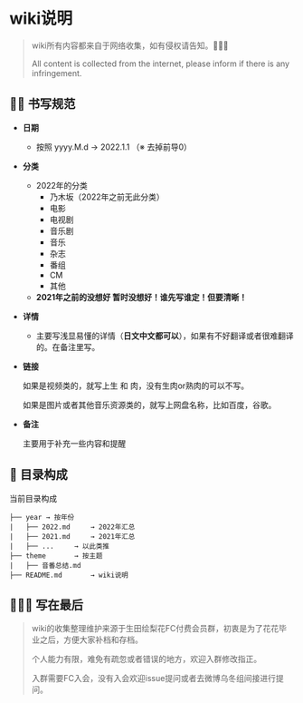 # wiki说明

> wiki所有内容都来自于网络收集，如有侵权请告知。**🙇🏻‍♀️**
>
> All content is collected from the internet, please inform if there is any infringement.

## ✍🏻 书写规范

- **日期** 

  - 按照 yyyy.M.d  →  2022.1.1 （※ 去掉前导0）

- **分类**

  - 2022年的分类
    - 乃木坂（2022年之前无此分类）
    - 电影
    - 电视剧
    - 音乐剧
    - 音乐
    - 杂志
    - 番组
    - CM
    - 其他
  - **2021年之前的没想好 暂时没想好！谁先写谁定！但要清晰！**

- **详情**

  * 主要写浅显易懂的详情（**日文中文都可以**），如果有不好翻译或者很难翻译的。在备注里写。
  
- **链接**

  如果是视频类的，就写上生 和 肉，没有生肉or熟肉的可以不写。

  如果是图片或者其他音乐资源类的，就写上网盘名称，比如百度，谷歌。

- **备注**

  主要用于补充一些内容和提醒

## 🐸 目录构成

当前目录构成

```
├── year → 按年份
|   ├── 2022.md		→ 2022年汇总
|   ├── 2021.md		→ 2021年汇总
|   ├── ...		→ 以此类推
├── theme		→ 按主题
|   ├── 音番总结.md
├── README.md		→ wiki说明
```

## 🙇🏻‍♀️ 写在最后

> wiki的收集整理维护来源于生田绘梨花FC付费会员群，初衷是为了花花毕业之后，方便大家补档和存档。
>
> 个人能力有限，难免有疏忽或者错误的地方，欢迎入群修改指正。
>
> 入群需要FC入会，没有入会欢迎issue提问或者去微博乌冬组间接进行提问。
